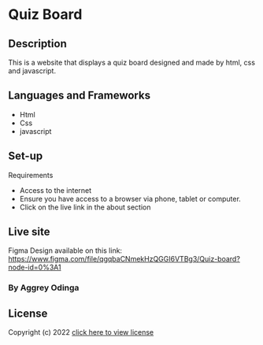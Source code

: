 # Quiz Board

## Description
This is a website that displays a quiz board designed and made by html, css and javascript.

## Languages and Frameworks
* Html
* Css
* javascript

## Set-up
Requirements
* Access to the internet 
* Ensure you have access to a browser via phone, tablet or computer. 
* Click on the live link in the about section

## Live site

Figma Design available on this link: https://www.figma.com/file/qgqbaCNmekHzQGGI6VTBg3/Quiz-board?node-id=0%3A1


### By Aggrey Odinga

## License

Copyright (c) 2022 [click here to view license](LICENSE)
